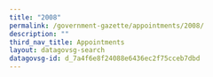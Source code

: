 ```yaml
---
title: "2008"
permalink: /government-gazette/appointments/2008/
description: ""
third_nav_title: Appointments
layout: datagovsg-search
datagovsg-id: d_7a4f6e8f24088e6436ec2f75cceb7dbd
---
```


